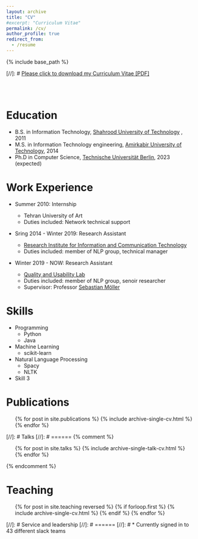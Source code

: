 ```yaml
---
layout: archive
title: "CV"
#excerpt: "Curriculum Vitae"
permalink: /cv/
author_profile: true
redirect_from:
  - /resume
---
```


{% include base_path %}

[//]: # [Please click to download my Curriculum Vitae [PDF]](https://salarmohtaj.github.io/files/paper1.pdf)


<br/><br/>

Education
======
* B.S. in Information Technology, [Shahrood University of Technology](http://shahroodut.ac.ir/en/) , 2011
* M.S. in Information Technology engineering, [Amirkabir University of Technology](http://aut.ac.ir/aut/), 2014
* Ph.D in Computer Science, [Technische Universität Berlin](https://www.tu-berlin.de/), 2023 (expected)


Work Experience
======
* Summer 2010: Internship
  * Tehran University of Art
  * Duties included: Network technical support

* Sring 2014 - Winter 2019: Research Assistant
  * [Research Institute for Information and Communication Technology](http://www.ictrc.ac.ir/EN/Home)
  * Duties included: member of NLP group, technical manager
  
* Winter 2019 - NOW: Research Assistant
  * [Quality and Usability Lab](https://www.qu.tu-berlin.de/menue/qu/)
  * Duties included: member of NLP group, senoir researcher
  * Supervisor: Professor [Sebastian Möller](https://www.qu.tu-berlin.de/menue/team/professur/)


Skills
======
* Programming
  * Python
  * Java
* Machine Learning
  * scikit-learn
* Natural Language Processing
  * Spacy
  * NLTK
* Skill 3


Publications
======
  <ul>{% for post in site.publications %}
    {% include archive-single-cv.html %}
  {% endfor %}</ul>
  
[//]: # Talks
[//]: # ======
{% comment %}
<ul>{% for post in site.talks %}
{% include archive-single-talk-cv.html %}
{% endfor %}</ul>
{% endcomment %}


Teaching
======
  <ul>{% for post in site.teaching reversed %}
  {% if forloop.first %}
    {% include archive-single-cv.html %}
    {% endif %}
  {% endfor %}</ul>
  
[//]: # Service and leadership
[//]: # ======
[//]: # * Currently signed in to 43 different slack teams
